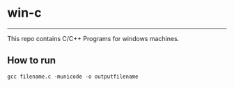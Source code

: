 # win-c

* * *
This repo contains C/C++ Programs for windows machines.


## How to run
```
gcc filename.c -municode -o outputfilename
```
